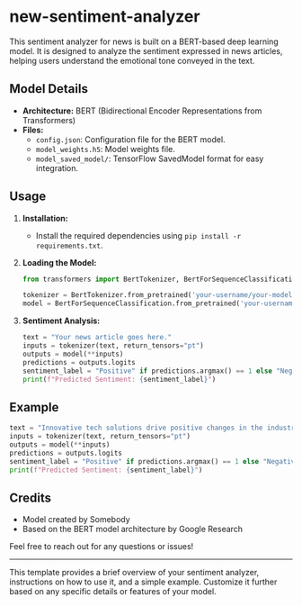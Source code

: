 # new-sentiment-analyzer
This sentiment analyzer for news is built on a BERT-based deep learning model. It is designed to analyze the sentiment expressed in news articles, helping users understand the emotional tone conveyed in the text.

## Model Details

- **Architecture:** BERT (Bidirectional Encoder Representations from Transformers)
- **Files:**
  - `config.json`: Configuration file for the BERT model.
  - `model_weights.h5`: Model weights file.
  - `model_saved_model/`: TensorFlow SavedModel format for easy integration.
  
## Usage

1. **Installation:**
   - Install the required dependencies using `pip install -r requirements.txt`.

2. **Loading the Model:**
   ```python
   from transformers import BertTokenizer, BertForSequenceClassification

   tokenizer = BertTokenizer.from_pretrained('your-username/your-model-name')
   model = BertForSequenceClassification.from_pretrained('your-username/your-model-name')
   ```

3. **Sentiment Analysis:**
   ```python
   text = "Your news article goes here."
   inputs = tokenizer(text, return_tensors="pt")
   outputs = model(**inputs)
   predictions = outputs.logits
   sentiment_label = "Positive" if predictions.argmax() == 1 else "Negative"
   print(f"Predicted Sentiment: {sentiment_label}")
   ```

## Example

```python
text = "Innovative tech solutions drive positive changes in the industry."
inputs = tokenizer(text, return_tensors="pt")
outputs = model(**inputs)
predictions = outputs.logits
sentiment_label = "Positive" if predictions.argmax() == 1 else "Negative"
print(f"Predicted Sentiment: {sentiment_label}")
```

## Credits

- Model created by Somebody
- Based on the BERT model architecture by Google Research

Feel free to reach out for any questions or issues!

---

This template provides a brief overview of your sentiment analyzer, instructions on how to use it, and a simple example. Customize it further based on any specific details or features of your model.
